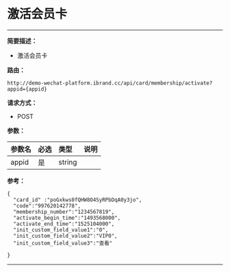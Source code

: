 
# 激活会员卡
 ****

**简要描述：**


- 激活会员卡


**路由：**

```
http://demo-wechat-platform.ibrand.cc/api/card/membership/activate?appid={appid}

```
**请求方式：**
- POST

**参数：**

|参数名|必选|类型|说明|
|:----    |:---|:----- |-----   |
|appid |是  |string |  |

**参考：**
```
{
  "card_id"	:"poGxkws0fQHW8O4SyRPbDqA0y3jo",
  "code":"997620142778",
  "membership_number":"1234567819",
  "activate_begin_time":"1493568000",
  "activate_end_time":"1525104000",
  "init_custom_field_value1":"0",
  "init_custom_field_value2":"VIP0",
  "init_custom_field_value3":"查看"
	
}
```


 ****



